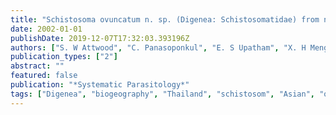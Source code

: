 ```yaml
---
title: "Schistosoma ovuncatum n. sp. (Digenea: Schistosomatidae) from northwest Thailand and the historical biogeography of Southeast Asian Schistosoma Weinland, 1858"
date: 2002-01-01
publishDate: 2019-12-07T17:32:03.393196Z
authors: ["S. W Attwood", "C. Panasoponkul", "E. S Upatham", "X. H Meng", "V. R Southgate"]
publication_types: ["2"]
abstract: ""
featured: false
publication: "*Systematic Parasitology*"
tags: ["Digenea", "biogeography", "Thailand", "schistosom", "Asian", "ovuncatum"]
---
```


